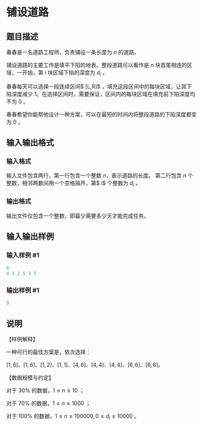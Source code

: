 # 铺设道路

## 题目描述

春春是一名道路工程师，负责铺设一条长度为 $n$ 的道路。

铺设道路的主要工作是填平下陷的地表。整段道路可以看作是 $n$ 块首尾相连的区域，一开始，第 $i$ 块区域下陷的深度为 $d_i$ 。

春春每天可以选择一段连续区间$ [L,R]$ ，填充这段区间中的每块区域，让其下陷深度减少 $1$。在选择区间时，需要保证，区间内的每块区域在填充前下陷深度均不为 $0$ 。

春春希望你能帮他设计一种方案，可以在最短的时间内将整段道路的下陷深度都变为 $0$ 。 

## 输入输出格式

### 输入格式

输入文件包含两行，第一行包含一个整数 $n$，表示道路的长度。 第二行包含 $n$ 个整数，相邻两数间用一个空格隔开，第$ i$ 个整数为 $d_i$ 。 

### 输出格式

输出文件仅包含一个整数，即最少需要多少天才能完成任务。 

## 输入输出样例

### 输入样例 #1

```cpp
6   
4 3 2 5 3 5 

```
### 输出样例 #1

```cpp
9
```


## 说明

【样例解释】

一种可行的最佳方案是，依次选择：

$[1,6]$、$[1,6]$、$[1,2]$、$[1,1]$、$[4,6]$、$[4,4]$、$[4,4]$、$[6,6]$、$[6,6]$。

【数据规模与约定】

对于 $30\%$ 的数据，$1 ≤ n ≤ 10$ ；

对于 $70\%$ 的数据，$1 ≤ n ≤ 1000$ ；

对于 $100\%$ 的数据，$1 ≤ n ≤ 100000 , 0 ≤ d_i ≤ 10000$ 。 


